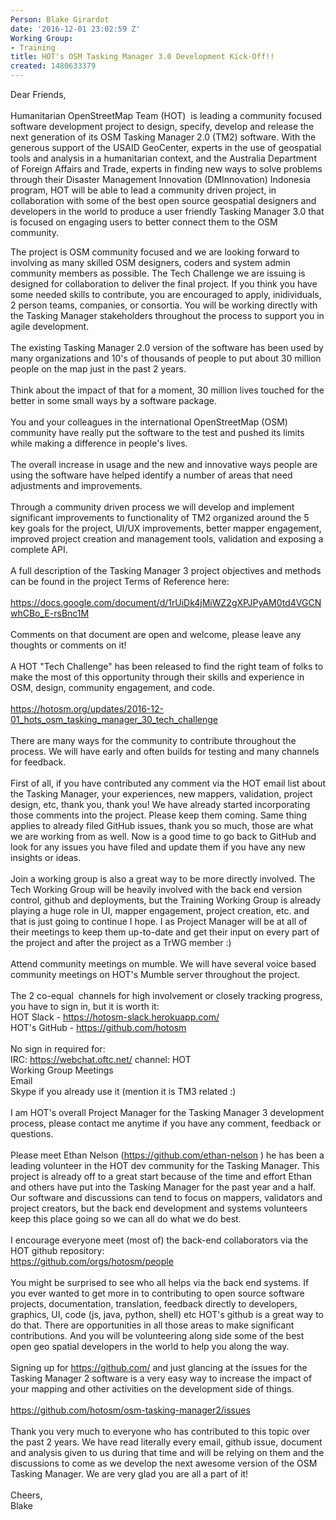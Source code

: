 ```yaml
---
Person: Blake Girardot
date: '2016-12-01 23:02:59 Z'
Working Group:
- Training
title: HOT's OSM Tasking Manager 3.0 Development Kick-Off!!
created: 1480633379
---
```

<p>Dear Friends,<br><br>Humanitarian OpenStreetMap Team (HOT)&nbsp; is leading a community focused software development project to design, specify, develop and release the next generation of its OSM Tasking Manager 2.0 (TM2) software. With the generous support of the USAID GeoCenter, experts in the use of geospatial tools and analysis in a humanitarian context, and the Australia Department of Foreign Affairs and Trade, experts in finding new ways to solve problems through their Disaster Management Innovation (DMInnovation) Indonesia program, HOT will be able to lead a community driven project, in collaboration with some of the best open source geospatial designers and developers in the world to produce a user friendly Tasking Manager 3.0 that is focused on engaging users to better connect them to the OSM community.</p><p>The project is OSM community focused and we are looking forward to involving as many skilled OSM designers, coders and system admin community members as possible. The Tech Challenge we are issuing is designed for collaboration to deliver the final project. If you think you have some needed skills to contribute, you are encouraged to apply, inidividuals, 2 person teams, companies, or consortia. You will be working directly with the Tasking Manager stakeholders throughout the process to support you in agile development.<br><br>The existing Tasking Manager 2.0 version of the software has been used by many organizations and 10's of thousands of people to put about 30 million people on the map just in the past 2 years.<br><br>Think about the impact of that for a moment, 30 million lives touched for the better in some small ways by a software package.<br><br>You and your colleagues in the international OpenStreetMap (OSM) community have really put the software to the test and pushed its limits while making a difference in people's lives.<br><br>The overall increase in usage and the new and innovative ways people are using the software have helped identify a number of areas that need adjustments and improvements.<br><br>Through a community driven process we will develop and implement significant improvements to functionality of TM2 organized around the 5 key goals for the project, UI/UX improvements, better mapper engagement, improved project creation and management tools, validation and exposing a complete API.<br><br>A full description of the Tasking Manager 3 project objectives and methods can be found in the project Terms of Reference here:<br><br><a class="linkification-ext" title="Linkification: https://docs.google.com/document/d/1rUiDk4jMiWZ2gXPJPyAM0td4VGCNwhCBo_E-rsBnc1M" href="https://docs.google.com/document/d/1rUiDk4jMiWZ2gXPJPyAM0td4VGCNwhCBo_E-rsBnc1M">https://docs.google.com/document/d/1rUiDk4jMiWZ2gXPJPyAM0td4VGCNwhCBo_E-rsBnc1M</a><br><br>Comments on that document are open and welcome, please leave any thoughts or comments on it!<br><br>A HOT "Tech Challenge" has been released to find the right team of folks to make the most of this opportunity through their skills and experience in OSM, design, community engagement, and code.<br><br><a class="linkification-ext" title="Linkification: https://hotosm.org/updates/2016-12-01_hots_osm_tasking_manager_30_tech_challenge" href="https://hotosm.org/updates/2016-12-01_hots_osm_tasking_manager_30_tech_challenge">https://hotosm.org/updates/2016-12-01_hots_osm_tasking_manager_30_tech_challenge</a><br><br>There are many ways for the community to contribute throughout the process. We will have early and often builds for testing and many channels for feedback.<br><br>First of all, if you have contributed any comment via the HOT email list about the Tasking Manager, your experiences, new mappers, validation, project design, etc, thank you, thank you! We have already started incorporating those comments into the project. Please keep them coming. Same thing applies to already filed GitHub issues, thank you so much, those are what we are working from as well. Now is a good time to go back to GitHub and look for any issues you have filed and update them if you have any new insights or ideas.<br><br>Join a working group is also a great way to be more directly involved. The Tech Working Group will be heavily involved with the back end version control, github and deployments, but the Training Working Group is already playing a huge role in UI, mapper engagement, project creation, etc. and that is just going to continue I hope. I as Project Manager will be at all of their meetings to keep them up-to-date and get their input on every part of the project and after the project as a TrWG member :)<br><br>Attend community meetings on mumble. We will have several voice based community meetings on HOT's Mumble server throughout the project.<br><br>The 2 co-equal&nbsp; channels for high involvement or closely tracking progress, you have to sign in, but it is worth it:<br>HOT Slack - <a class="linkification-ext" title="Linkification: https://hotosm-slack.herokuapp.com/" href="https://hotosm-slack.herokuapp.com/">https://hotosm-slack.herokuapp.com/</a><br>HOT's GitHub - <a class="linkification-ext" title="Linkification: https://github.com/hotosm" href="https://github.com/hotosm">https://github.com/hotosm</a><br><br>No sign in required for:<br>IRC: <a class="linkification-ext" title="Linkification: https://webchat.oftc.net/" href="https://webchat.oftc.net/">https://webchat.oftc.net/</a> channel: HOT<br>Working Group Meetings<br>Email<br>Skype if you already use it (mention it is TM3 related :)<br><br>I am HOT's overall Project Manager for the Tasking Manager 3 development process, please contact me anytime if you have any comment, feedback or questions.<br><br>Please meet Ethan Nelson (<a class="linkification-ext" title="Linkification: https://github.com/ethan-nelson" href="https://github.com/ethan-nelson">https://github.com/ethan-nelson</a> ) he has been a leading volunteer in the HOT dev community for the Tasking Manager. This project is already off to a great start because of the time and effort Ethan and others have put into the Tasking Manager for the past year and a half. Our software and discussions can tend to focus on mappers, validators and project creators, but the back end development and systems volunteers keep this place going so we can all do what we do best.<br><br>I encourage everyone meet (most of) the back-end collaborators via the HOT github repository:<br><a class="linkification-ext" title="Linkification: https://github.com/orgs/hotosm/people" href="https://github.com/orgs/hotosm/people">https://github.com/orgs/hotosm/people</a><br><br>You might be surprised to see who all helps via the back end systems. If you ever wanted to get more in to contributing to open source software projects, documentation, translation, feedback directly to developers, graphics, UI, code (js, java, python, shell) etc HOT's github is a great way to do that. There are opportunities in all those areas to make significant contributions. And you will be volunteering along side some of the best open geo spatial developers in the world to help you along the way.<br><br>Signing up for <a class="linkification-ext" title="Linkification: https://github.com/" href="https://github.com/">https://github.com/</a> and just glancing at the issues for the Tasking Manager 2 software is a very easy way to increase the impact of your mapping and other activities on the development side of things.<br><br><a class="linkification-ext" title="Linkification: https://github.com/hotosm/osm-tasking-manager2/issues" href="https://github.com/hotosm/osm-tasking-manager2/issues">https://github.com/hotosm/osm-tasking-manager2/issues</a><br><br>Thank you very much to everyone who has contributed to this topic over the past 2 years. We have read literally every email, github issue, document and analysis given to us during that time and will be relying on them and the discussions to come as we develop the next awesome version of the OSM Tasking Manager. We are very glad you are all a part of it!<br><br>Cheers,<br>Blake</p>
